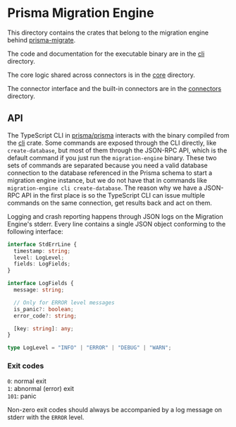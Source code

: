 # Prisma Migration Engine

This directory contains the crates that belong to the migration engine behind
[prisma-migrate](https://www.prisma.io/docs/concepts/components/prisma-migrate).

The code and documentation for the executable binary are in the [cli](./cli)
directory.

The core logic shared across connectors is in the [core](./core) directory.

The connector interface and the built-in connectors are in the
[connectors](./connectors) directory.

## API

The TypeScript CLI in [prisma/prisma](https://github.com/prisma/prisma)
interacts with the binary compiled from the [cli](./cli) crate. Some commands
are exposed through the CLI directly, like `create-database`, but most of them
through the JSON-RPC API, which is the default command if you just run the
`migration-engine` binary. These two sets of commands are separated because you
need a valid database connection to the database referenced in the Prisma schema
to start a migration engine instance, but we do not have that in commands like
`migration-engine cli create-database`. The reason why we have a JSON-RPC API in
the first place is so the TypeScript CLI can issue multiple commands on the same
connection, get results back and act on them.

Logging and crash reporting happens through JSON logs on the Migration Engine's
stderr. Every line contains a single JSON object conforming to the following
interface:

```typescript
interface StdErrLine {
  timestamp: string;
  level: LogLevel;
  fields: LogFields;
}

interface LogFields {
  message: string;

  // Only for ERROR level messages
  is_panic?: boolean;
  error_code?: string;

  [key: string]: any;
}

type LogLevel = "INFO" | "ERROR" | "DEBUG" | "WARN";
```

### Exit codes

`0`: normal exit\
`1`: abnormal (error) exit\
`101`: panic

Non-zero exit codes should always be accompanied by a log message on stderr with
the `ERROR` level.
